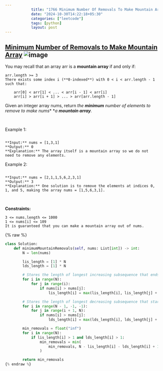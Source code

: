 ```yaml
---
            title: "1766 Minimum Number Of Removals To Make Mountain Array"
            date: "2024-10-30T14:22:18+05:30"
            categories: ["leetcode"]
            tags: [python]
            layout: post
---
```

            
## [Minimum Number of Removals to Make Mountain Array](https://leetcode.com/problems/minimum-number-of-removals-to-make-mountain-array) ![image](https://img.shields.io/badge/Difficulty-Hard-red)

You may recall that an array arr is a **mountain array** if and only if:

	arr.length >= 3
	There exists some index i (**0-indexed**) with 0 < i < arr.length - 1 such that:

		arr[0] < arr[1] < ... < arr[i - 1] < arr[i]
		arr[i] > arr[i + 1] > ... > arr[arr.length - 1]

Given an integer array nums​​​, return *the **minimum** number of elements to remove to make *nums*​​​** **a **mountain array**.*

 

Example 1:

```

**Input:** nums = [1,3,1]
**Output:** 0
**Explanation:** The array itself is a mountain array so we do not need to remove any elements.

```

Example 2:

```

**Input:** nums = [2,1,1,5,6,2,3,1]
**Output:** 3
**Explanation:** One solution is to remove the elements at indices 0, 1, and 5, making the array nums = [1,5,6,3,1].

```

 

**Constraints:**

	3 <= nums.length <= 1000
	1 <= nums[i] <= 109
	It is guaranteed that you can make a mountain array out of nums.

{% raw %}
```python
class Solution:
    def minimumMountainRemovals(self, nums: List[int]) -> int:
        N = len(nums)

        lis_length = [1] * N
        lds_length = [1] * N

        # Stores the length of longest increasing subsequence that ends at i.
        for i in range(N):
            for j in range(i):
                if nums[i] > nums[j]:
                    lis_length[i] = max(lis_length[i], lis_length[j] + 1)

        # Stores the length of longest decreasing subsequence that starts at i.
        for i in range(N - 1, -1, -1):
            for j in range(i + 1, N):
                if nums[i] > nums[j]:
                    lds_length[i] = max(lds_length[i], lds_length[j] + 1)

        min_removals = float("inf")
        for i in range(N):
            if lis_length[i] > 1 and lds_length[i] > 1:
                min_removals = min(
                    min_removals, N - lis_length[i] - lds_length[i] + 1
                )

        return min_removals
{% endraw %}
